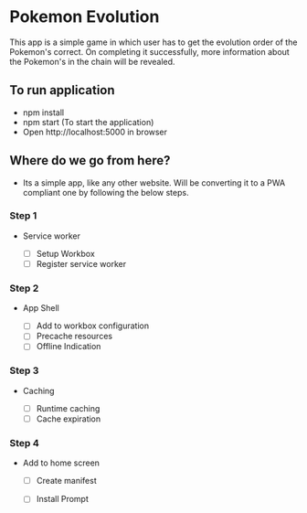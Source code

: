 # Pokemon Evolution

This app is a simple game in which user has to get the evolution order of the Pokemon's correct.
On completing it successfully, more information about the Pokemon's in the chain will be revealed.

## To run application

- npm install
- npm start (To start the application)
- Open http://localhost:5000 in browser

## Where do we go from here?

- Its a simple app, like any other website. Will be converting it 
to a PWA compliant one by following the below steps.

### Step 1

- Service worker

  - [ ] Setup Workbox 
  - [ ] Register service worker

### Step 2

- App Shell

  - [ ] Add to workbox configuration 
  - [ ] Precache resources
  - [ ] Offline Indication

### Step 3

- Caching

  - [ ] Runtime caching
  - [ ] Cache expiration

### Step 4

- Add to home screen

  - [ ] Create manifest
  - [ ] Install Prompt


 